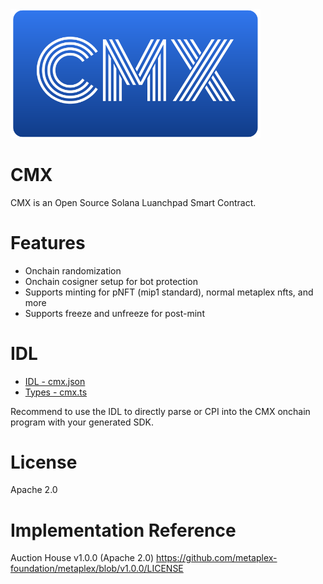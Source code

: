 <img src="./docs/cmx_logo.png" width="400">

# CMX
CMX is an Open Source Solana Luanchpad Smart Contract.

# Features

- Onchain randomization
- Onchain cosigner setup for bot protection
- Supports minting for pNFT (mip1 standard), normal metaplex nfts, and more
- Supports freeze and unfreeze for post-mint

# IDL
- [IDL - cmx.json](./src/idl/cmx.json)
- [Types - cmx.ts](./src/types/cmx.ts)

Recommend to use the IDL to directly parse or CPI into the CMX onchain program with your generated SDK.

# License
Apache 2.0

# Implementation Reference
Auction House v1.0.0 (Apache 2.0) https://github.com/metaplex-foundation/metaplex/blob/v1.0.0/LICENSE
